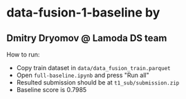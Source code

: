 # data-fusion-1-baseline by 
## Dmitry Dryomov @ Lamoda DS team
How to run:
* Copy train dataset in `data/data_fusion_train.parquet`
* Open `full-baseline.ipynb` and press "Run all"
* Resulted submission should be at `t1_sub/submission.zip`
* Baseline score is 0.7985

